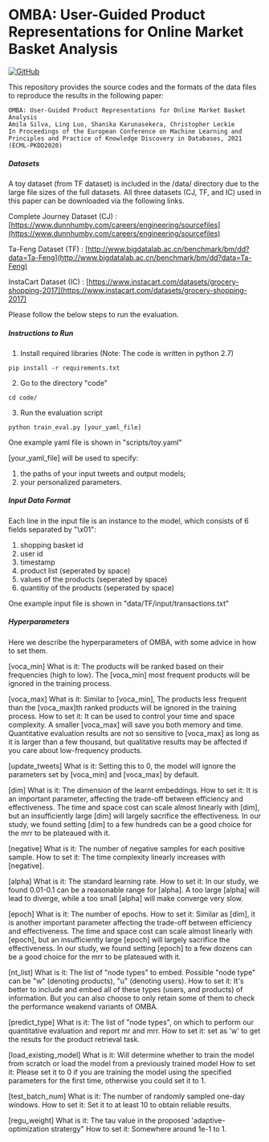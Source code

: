 # OMBA: User-Guided Product Representations for Online Market Basket Analysis
[![GitHub](https://img.shields.io/github/license/amilasilva92/multilingual-communities-by-code-switching?style=plastic)](https://opensource.org/licenses/MIT)

This repository provides the source codes and the formats of the data files to reproduce the results in the following paper:

```
OMBA: User-Guided Product Representations for Online Market Basket Analysis
Amila Silva, Ling Luo, Shanika Karunasekera, Christopher Leckie
In Proceedings of the European Conference on Machine Learning and Principles and Practice of Knowledge Discovery in Databases, 2021 (ECML-PKDD2020)
```

##### Datasets 
A toy dataset (from TF dataset) is included in the /data/ directory due to the large file sizes of the full datasets. All three datasets (CJ, TF, and IC) used in this paper can be downloaded via the following links.

Complete Journey Dataset (CJ) :
[https://www.dunnhumby.com/careers/engineering/sourcefiles](https://www.dunnhumby.com/careers/engineering/sourcefiles)

Ta-Feng Dataset (TF) : 
[http://www.bigdatalab.ac.cn/benchmark/bm/dd?data=Ta-Feng](http://www.bigdatalab.ac.cn/benchmark/bm/dd?data=Ta-Feng) 

InstaCart Dataset (IC) : 
[https://www.instacart.com/datasets/grocery-shopping-2017](https://www.instacart.com/datasets/grocery-shopping-2017)

Please follow the below steps to run the evaluation. 

##### Instructions to Run 
1. Install required libraries (Note: The code is written in python 2.7)
```shell=
pip install -r requirements.txt
```
2. Go to the directory "code\"
```shell=
cd code/
```

3. Run the evaluation script
```shell=
python train_eval.py [your_yaml_file]
```
One example yaml file is shown in "scripts/toy.yaml"

[your_yaml_file] will be used to specify:
1) the paths of your input tweets and output models;
2) your personalized parameters. 

##### Input Data Format
Each line in the input file is an instance to the model, which consists of 6 fields separated by "\x01":
1) shopping basket id
2) user id
3) timestamp
4) product list (seperated by space)
5) values of the products (seperated by space)
6) quantitiy of the products (seperated by space)
 
One example input file is shown in "data/TF/input/transactions.txt"

##### Hyperparameters
Here we describe the hyperparameters of OMBA, with some advice in how to set them.

[voca_min] 
What is it: The products will be ranked based on their frequencies (high to low). The [voca_min] most frequent products will be ignored in the training process.

[voca_max]
What is it: Similar to [voca_min], The products less frequent than the [voca_max]th ranked products will be ignored in the training process.
How to set it: It can be used to control your time and space complexity. A smaller [voca_max] will save you both memory and time. Quantitative evaluation results are not so sensitive to [voca_max] as long as it is larger than a few thousand, but qualitative results may be affected if you care about low-frequency products. 

[update_tweets]
What is it: Setting this to 0, the model will ignore the parameters set by [voca_min] and [voca_max] by default.


[dim]
What is it: The dimension of the learnt embeddings. 
How to set it: It is an important parameter, affecting the trade-off between efficiency and effectiveness. The time and space cost can scale almost linearly with [dim], but an insufficiently large [dim] will largely sacrifice the effectiveness. In our study, we found setting [dim] to a few hundreds can be a good choice for the mrr to be plateaued with it. 

[negative]
What is it: The number of negative samples for each positive sample.
How to set it: The time complexity linearly increases with [negative].

[alpha]
What is it: The standard learning rate.
How to set it: In our study, we found 0.01-0.1 can be a reasonable range for [alpha]. A too large [alpha] will lead to diverge, while a too small [alpha] will make converge very slow. 

[epoch]
What is it: The number of epochs. 
How to set it: Similar as [dim], it is another important parameter affecting the trade-off between efficiency and effectiveness. The time and space cost can scale almost linearly with [epoch], but an insufficiently large [epoch] will largely sacrifice the effectiveness. In our study, we found setting [epoch] to a few dozens can be a good choice for the mrr to be plateaued with it. 

[nt_list]
What is it: The list of "node types" to embed. Possible "node type" can be "w" (denoting products), "u" (denoting users).
How to set it: It's better to include and embed all of these types (users, and products) of information. But you can also choose to only retain some of them to check the performance weakend variants of OMBA.

[predict_type]
What is it: The list of "node types", on which to perform our quantitative evaluation and report mr and mrr.
How to set it: set as 'w' to get the resuts for the product retrieval task.

[load_existing_model]
What is it: Will determine whether to train the model from scratch or load the model from a previously trained model 
How to set it: Please set it to 0 if you are training the model using the specified parameters for the first time, otherwise you could set it to 1.

[test_batch_num]
What is it: The number of randomly sampled one-day windows.
How to set it: Set it to at least 10 to obtain reliable results.

[regu_weight]
What is it: The tau value in the proposed 'adaptive-optimization stratergy"
How to set it: Somewhere around 1e-1 to 1.

